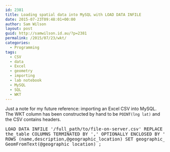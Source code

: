 ```yaml
---
id: 2381
title: Loading spatial data into MySQL with LOAD DATA INFILE
date: 2015-07-23T09:48:01+00:00
author: Sam Wilson
layout: post
guid: http://samwilson.id.au/?p=2381
permalink: /2015/07/23/wkt/
categories:
  - Programming
tags:
  - CSV
  - data
  - Excel
  - geometry
  - importing
  - lab notebook
  - MySQL
  - SQL
  - WKT
---
```

Just a note for my future reference: importing an Excel CSV into MySQL. The WKT column has been constructed by hand to be `POINT(lng lat)` and the CSV contains headers.<pre lang=sql> LOAD DATA INFILE '/full\_path/to/file-on-server.csv' REPLACE INTO TABLE the\_table COLUMNS TERMINATED BY ',' OPTIONALLY ENCLOSED BY '"' IGNORE 1 ROWS (name,description,@geographic\_location) SET geographic\_location = GeomFromText(@geographic_location) ; </pre>